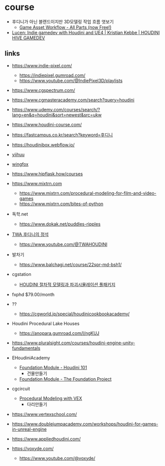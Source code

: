 # course

- 후디니가 아닌 블랜드이지만 3D모델링 작업 흐름 엿보기
  - [Game Asset Workflow - All Parts (now Free!)](https://www.youtube.com/watch?v=4-N-0sAMg4U)
- [Lucen: Indie gamedev with Houdini and UE4 | Kristian Kebbe | HOUDINI HIVE GAMEDEV](https://www.youtube.com/watch?v=LCJlBs1B46M)

## links

- <https://www.indie-pixel.com/>
  - <https://indiepixel.gumroad.com/>
  - <https://www.youtube.com/@IndiePixel3D/playlists>
- <https://www.cgspectrum.com/>
- <https://www.cgmasteracademy.com/search?query=houdini>
- <https://www.udemy.com/courses/search/?lang=en&q=houdini&sort=newest&src=ukw>
- <https://www.houdini-course.com/>
- <https://fastcampus.co.kr/search?keyword=후디니>
- <https://houdinibox.webflow.io/>
- [yiihuu](https://www.yiihuu.com/tutorials/soft/?type=&q=houdini&web_flag=yiihuu)
- [wingfox](https://www.wingfox.com/tutorials/soft/?pr=0,520&ty=2&q=houdini&p=1)
- <https://www.hipflask.how/courses>
- <https://www.mixtrn.com>
  - <https://www.mixtrn.com/procedural-modeling-for-film-and-video-games>
  - <https://www.mixtrn.com/bites-of-python>
- 독학.net
  - <https://www.dokak.net/puddles-ripples>
- [TWA 후디니의 정석](https://www.twahoudini.com/start)
  - <https://www.youtube.com/@TWAHOUDINI>
- 발차기
  - <https://www.balchagi.net/course/22spr-md-bsh1/>
- cgstation
  - [HOUDINI 절차적 모델링과 파괴시뮬레이션 풀패키지](https://www.cgstation.kr/?idx=71)
- fxphd  $79.00/month
- ??
  - <https://cgworld.jp/special/houdinicookbookacademy/>
- Houdini Procedural Lake Houses
  - <https://anopara.gumroad.com/l/ngKUJ>
- <https://www.pluralsight.com/courses/houdini-engine-unity-fundamentals>
- EHoudiniAcademy
  - [Foundation Module - Houdini 101](https://www.youtube.com/playlist?list=PLd959VTYXCB5RKDYwf8pC2vNjGzVlAf6E)
    - 건물만들기
  - [Foundation Module - The Foundation Project](https://youtube.com/playlist?list=PLd959VTYXCB747UsN1EV8_bLUVEhhtL3i&si=GiGtwdPQUTnznc2L)

- cgcircuit
  - [Procedural Modeling with VEX](https://www.cgcircuit.com/tutorial/procedural-modeling-with-vex)
    - 다리만들기
- <https://www.vertexschool.com/>
- <https://www.doublejumpacademy.com/workshops/houdini-for-games-in-unreal-engine>
- <https://www.appliedhoudini.com/>
- <https://voxyde.com/>
  - <https://www.youtube.com/@voxyde/>


